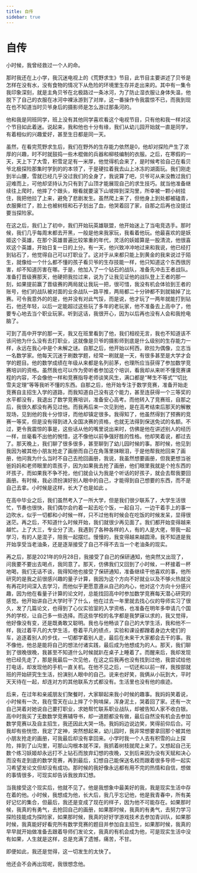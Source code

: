 ```yaml
---
title: 自传
sidebar: true
---
```


# 自传

<ClientOnly>
<title-pv/>
</ClientOnly>
小时候，我曾经救过一个人的命。



那时我还在上小学，我沉迷电视上的《荒野求生》节目，此节目主要讲述了贝爷是怎样在没有水，没有食物的情况下从危险的环境里生存并走出来的。其中有一集令我印象深刻，就是主角贝爷在北极路过一条冰河，为了防止湿衣服让身体失温，他脱下了自己的衣服在冰河中裸泳游到了对岸，这一番操作令我震惊不已，而我到现在也不知道当时贝爷身后的摄影师是怎么游过那条河的。



他和我是同班同学，班上没有其他同学喜欢看这个电视节目，只有他和我一样对这个节目如此着迷。说起来，我和他也十分有缘，我们从幼儿园开始就一直是同学，有着相似的兴趣爱好，甚至生日都是同一天。



虽然，在看完荒野求生后，我们在野外的生存能力依然是0，他却对探险产生了浓厚的兴趣，时不时就鼓捣一些木棍做的兵器和柳枝编制的衣服。之后，在寒假的一天，天上下了大雪，积雪足足有一米厚，他觉得机会来了，是时候考验自己在看贝爷北极探险那集时学到的的本领了，于是硬拉着我去山上冰冻的湖面玩。我们刚走到半山腰，雪就已经几乎没过我们的全身了，我说算了吧，贝爷可从来没教过我们迎难而上，可他却坚持认为只有到了山顶才能展现自己的求生技巧。就当他准备继续往上爬时，他摔了个跟头，眼看就要滚下山坡摔到深沟里，所幸被一颗小树挂住，我把他拉了上来，避免了悲剧发生。虽然爬上来了，但他身上到处都被磕青，衣服撕烂了，脸上也被树枝和石子划出了血，他哭着回了家，自那之后再也没提过要当探险家。



在这之后，我们上了初中，我们开始玩英雄联盟，他开始迷上了当电竞选手。那时候，我们几乎每周末都去开黑，一般是他来我家玩，我看着他玩。他最喜欢的是妖姬这个英雄，在那个英雄普遍比较笨重的年代，灵活的妖姬算是一股清流，他很喜欢这个英雄，开始日复一日的上分。有一天，他兴致冲冲地过来和我说，他已经打到钻石了，他觉得自己可以打职业了。这对于从来都只能上到黄金的我来说过于陌生，就像给一个什么都不懂的孩子看贝爷的生存技能一样，他只知道这个东西很厉害，却不知道厉害在哪。于是，他加入了一个钻石的战队，准备先冲击王者战队。准备打晋级赛那天，他硬把我拉过来，说为了让我见证他的战队登上王者的那一刻，如果提前赢了晋级赛的两局就让我玩一把，很可惜，我没有机会体验到王者的账号，他们的战队被对面的业余战队一路平推，两局都二十分钟都不到就输掉了比赛。可令我意外的的是，他并没有对此气馁，而是说，他才玩了一两年就能打到钻石，他还年轻，以后一定能超过这些玩了多年的老玩家，他不准备去上高中了，他要专心地去当个职业玩家。听到这话，我很开心，因为以后再也没有人会和我抢电脑了。



可到了高中开学的那一天，我又在班里看到了他，我们相视无言，我也不知道该不该问他为什么没有去打职业，这就像是贝爷的摄影师到底是什么级别的生存能力一样，永远在我心中是个未解之谜。自那之后，他开始以柯西，欧拉为偶像，立志当一名数学家。他每天沉迷于刷数学题，经常一刷就是一天，有很多甚至是大学才会学的题目。他的数学成绩在年级从来都是名列前茅，也理所应当获得了参加数学竞赛培训的资格。虽然我也可以作为旁听者参加这个培训，看我却从来听不懂竞赛课程的内容，不会像他一样和竞赛指导老师谈笑风生，满口都是“琴生不等式”“切比雪夫定理”等等我听不懂的东西。自那之后，他开始专注于数学竞赛，准备开始走竞赛自主招生入学的道路，而我知道自己没有这个能力，甚至连获得一个三等奖的水平都没有，我退出了数学竞赛培训，准备安心高考。而他转入了竞赛班，自那之后，我很久都没有再见过他。而我再后来一次见到他，是在高考结束后那天的解散现场，见到他的我十分惊讶，而他却镇定很多。我得知了，他虽然得到了预赛的竞赛一等奖，但是没有得到进入全国决赛的资格，也就无法得到保送免试的名额。不过，更令我震惊的事是，这些话从他的嘴里说出来时，仿佛是他在讲述别人的经历一样，丝毫看不出他的惋惜，这不像他以前争强好胜的性格。他却笑着说，都过去了。那天晚上，我们聊了很多很多，甚至聊到了幼儿园时候的事。那时候，他见到我因为被其他小朋友抢走了画册而自己在角落里抹眼泪，于是他帮我抢回来了画册，他问我为什么当时不自己去抢回画册，我说，我虽然想要画册，但我更想当爸爸妈妈和老师眼里的乖孩子，因为如果我去抢了画册，他们眼里我就是个抢东西的坏孩子，而如果我不争不抢，他们就会认为我是个听话的好孩子，就会去帮我要回画册。有时候，我必须扮演好别人眼中的自己，才能得到自己想要的东西，而不是自己去拿。小时候是这样，长大了也是如此 。



在高中毕业之后，我们虽然考入了一所大学，但是我们很少联系了，大学生活很忙，节奏也很快，我们偶尔会约着一起去吃个饭，一起自习，一边干着手上的事一边吹水，似乎一切都和小时候一样，只不过他有时候会在吃饭的时候发呆，显得很迷茫。再之后，不知道什么时候开始，我们就很少再见面了。我们都开始变得越来越忙。上了大三，专业分了流，我遇到了各种各样的人，有的人是大佬，带我一起学习，有的人是混子，陪我一起摆烂。慢慢的，我变得越来越圆滑。我不知道是我开始享受当老油条，还是逐渐接受了自己不得不去当一个老油条的现实。



再之后，那是2021年的9月28日，我接受了自己的保研通知，他突然又出现了，问我要不要出去喝点，我同意了。那天，仿佛我们又回到了小时候，一杯接着一杯地喝，我们无话不谈，我得知他也接受了保研通知，准备继续干他喜欢的事，他所研究的是我之前很感兴趣的量子计算，我因为这个方向不好就业以及不够火热就没有再花时间深入去学习，而他似乎更愿意遵从自己的内心，他对这个方向十分感兴趣，因为他在看量子计算的论文时，总能找回高中时参加数学竞赛每天潜心研究的感觉。他开始讲自己大学时干了什么，他在过去一年里就去找心仪的导师实习了很久，发了几篇论文，也得到了心仪实验室的入学资格，也准备在明年多申请几个国外的学校，让自己多一些选择。而这些学校的名字都是我梦寐以求的，我又觉得，他好像没有变，还是既勇敢又聪明。我也与他畅谈了自己的大学生活，我和他不一样，我过着平凡的大学生活，卷着平凡的绩点，实验和课设都蹭着身边大佬们的车，追逐着别人的步伐，一切都学着别人走，最后在未来干大家都会去干的事。我不像他，他总是能将自己的想法付诸实践，最后成为他想成为的人。那天，我们聊到了很晚很晚，我甚至不知道什么时候就趴在桌子上睡着了。而醒来后，我却发现他已经先走了，那是我最后一次见他，在这之后我再也没有找到过他，我尝试给他打电话，却发现他的手机一直关机。在他不见之后，一切还和以前一样，我按部就班的开始研究生生活，扮演别人眼中的自己。说来也好笑，我俩从小玩到大，平时天天待在一起，却连对方的其他联系方式都没有。生活里也没有他的痕迹。



后来，在过年和亲戚朋友们聚餐时，大家聊起来我小时候的趣事。我妈妈笑着说，小时候有一次，我在雪天在山上摔了个狗啃屎，浑身泥土，哭着回了家。还有一次自己哭着对她说自己要打职业，求她帮忙联系职业战队，却被告知人家不收白银。高中时我买了无数数学竞赛辅导书，却一道题都没有做，最后自然没有机会去参加数学竞赛以及自主招生，我还因此大哭一场。我妈妈边说边笑，笑得前仰后合。可我却有些恍惚，我定了定神，突然想起来，幼儿园时，我非常想要拿回那个被其他小朋友抢走的画册，可我最后却没有拿回来。小学时我一个人去有积雪的山上探险，摔到了山沟里，可那山沟根本就不深，我抓着树枝就爬上来了。又想起自己无数个练习妖姬却永远打不上钻石而放弃幻想的夜晚，又到后来因为没有天赋和决心而没有走到底的数学竞赛，再到最后，幻想自己能保送名校而跟着很多导师一起实习希望发论文但却没有成功。那时候的我好像永远都有用不完的热情和自信，想做的事情很多，可现实却告诉我放弃幻想。



当我接受这个现实后，他就不见了。他是我想象中最美好的我，我是现实生活中存在着的他。小时候，我想成为他，长大后，我几乎忘记他，他是我青春中，所有美好记忆的集合，但最后，我还是变成了现在的样子，因为他不可能存在。如果那时候，我真的有勇气，去抢回自己的画册，如果那时候，我真的有勇气，去努力学习探险技能成为探险家，如果那时候，我真的好好学游戏技术去参加青训队，如果那时候，我真能好好看完所有数学竞赛的题目并参加自主招生，如果那时候，我真的早早就开始做准备去跟着导师们发论文，我真的有机会成为他，可是现实生活中没有如果，人生就是这样，总是充满了遗憾，痛苦，不甘。



即便如此，我还是觉得，这一切发生的太快了。



他还会不会再出现呢，我很想念他。

<ClientOnly>
  <leave/>
</ClientOnly/>